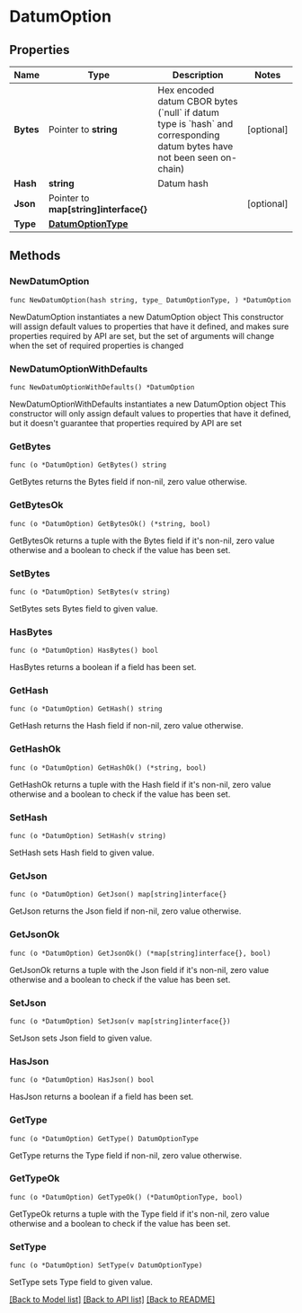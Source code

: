 # DatumOption

## Properties

Name | Type | Description | Notes
------------ | ------------- | ------------- | -------------
**Bytes** | Pointer to **string** | Hex encoded datum CBOR bytes (&#x60;null&#x60; if datum type is &#x60;hash&#x60; and corresponding datum bytes have not been seen on-chain) | [optional] 
**Hash** | **string** | Datum hash | 
**Json** | Pointer to **map[string]interface{}** |  | [optional] 
**Type** | [**DatumOptionType**](DatumOptionType.md) |  | 

## Methods

### NewDatumOption

`func NewDatumOption(hash string, type_ DatumOptionType, ) *DatumOption`

NewDatumOption instantiates a new DatumOption object
This constructor will assign default values to properties that have it defined,
and makes sure properties required by API are set, but the set of arguments
will change when the set of required properties is changed

### NewDatumOptionWithDefaults

`func NewDatumOptionWithDefaults() *DatumOption`

NewDatumOptionWithDefaults instantiates a new DatumOption object
This constructor will only assign default values to properties that have it defined,
but it doesn't guarantee that properties required by API are set

### GetBytes

`func (o *DatumOption) GetBytes() string`

GetBytes returns the Bytes field if non-nil, zero value otherwise.

### GetBytesOk

`func (o *DatumOption) GetBytesOk() (*string, bool)`

GetBytesOk returns a tuple with the Bytes field if it's non-nil, zero value otherwise
and a boolean to check if the value has been set.

### SetBytes

`func (o *DatumOption) SetBytes(v string)`

SetBytes sets Bytes field to given value.

### HasBytes

`func (o *DatumOption) HasBytes() bool`

HasBytes returns a boolean if a field has been set.

### GetHash

`func (o *DatumOption) GetHash() string`

GetHash returns the Hash field if non-nil, zero value otherwise.

### GetHashOk

`func (o *DatumOption) GetHashOk() (*string, bool)`

GetHashOk returns a tuple with the Hash field if it's non-nil, zero value otherwise
and a boolean to check if the value has been set.

### SetHash

`func (o *DatumOption) SetHash(v string)`

SetHash sets Hash field to given value.


### GetJson

`func (o *DatumOption) GetJson() map[string]interface{}`

GetJson returns the Json field if non-nil, zero value otherwise.

### GetJsonOk

`func (o *DatumOption) GetJsonOk() (*map[string]interface{}, bool)`

GetJsonOk returns a tuple with the Json field if it's non-nil, zero value otherwise
and a boolean to check if the value has been set.

### SetJson

`func (o *DatumOption) SetJson(v map[string]interface{})`

SetJson sets Json field to given value.

### HasJson

`func (o *DatumOption) HasJson() bool`

HasJson returns a boolean if a field has been set.

### GetType

`func (o *DatumOption) GetType() DatumOptionType`

GetType returns the Type field if non-nil, zero value otherwise.

### GetTypeOk

`func (o *DatumOption) GetTypeOk() (*DatumOptionType, bool)`

GetTypeOk returns a tuple with the Type field if it's non-nil, zero value otherwise
and a boolean to check if the value has been set.

### SetType

`func (o *DatumOption) SetType(v DatumOptionType)`

SetType sets Type field to given value.



[[Back to Model list]](../README.md#documentation-for-models) [[Back to API list]](../README.md#documentation-for-api-endpoints) [[Back to README]](../README.md)


